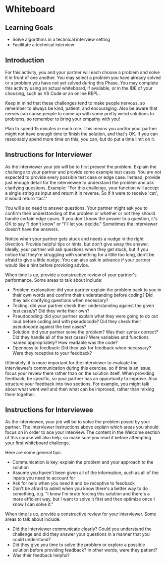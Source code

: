 # Whiteboard

## Learning Goals

- Solve algorithms in a technical interview setting
- Facilitate a technical interview

## Introduction

For this activity, you and your partner will each choose a problem and solve it
in front of one another. You may select a problem you have already solved or a
problem you have not yet solved during this Phase. You may complete this
activity using an actual whiteboard, if available, or in the IDE of your
choosing, such as VS Code or an online REPL.

Keep in mind that these challenges tend to make people nervous, so remember to
always be kind, patient, and encouraging. Also be aware that nerves can cause
people to come up with some pretty weird solutions to problems, so remember to
bring your empathy with you!

Plan to spend 15 minutes in each role. This means you and/or your partner might
not have enough time to finish the solution, and that's OK. If you can
reasonably spend more time on this, you can, but do put a time limit on it.

## Instructions for Interviewer

As the interviewer your job will be to first present the problem. Explain the
challenge to your partner and provide some example test cases. You are not
expected to provide every possible test case or edge case. Instead, provide just
enough detail for the interviewee to understand the problem and ask clarifying
questions. Example: "For this challenge, your function will accept a single
string as input and return it in reverse. So if it were to receive 'cat', it
would return 'tac'."

You will also need to answer questions. Your partner might ask you to confirm
their understanding of the problem or whether or not they should handle certain
edge cases. If you don't know the answer to a question, it's OK to say "I don't
know" or "I'll let you decide." Sometimes the interviewer doesn't have the
answers.

Notice when your partner gets stuck and needs a nudge in the right direction.
Provide helpful tips or hints, but don't give away the answer. Ideally, your
partner will ask questions when they get stuck, but if you notice that they're
struggling with something for a little too long, don't be afraid to give a
little nudge. You can also ask in advance if your partner would like a hint
before providing advice.

When time is up, provide a constructive review of your partner's performance.
Some areas to talk about include:

- Problem explanation: did your partner explain the problem back to you in their
  own words and confirm their understanding before coding? Did they ask
  clarifying questions when necessary?
- Testing: did your partner check their understanding against the given test
  case/s? Did they write their own?
- Pseudocoding: did your partner explain what they were going to do out loud
  before coding and with pseudocode? Did they check their pseudocode against the
  test cases?
- Solution: did your partner solve the problem? Was their syntax correct? Did
  they handle all of the test cases? Were variables and functions named
  appropriately? How readable was the code?
- Openness to feedback: Did they ask for feedback when necessary? Were they
  receptive to your feedback?

Ultimately, it is more important for the interviewer to evaluate the
interviewee's communication during this exercise, so if time is an issue, focus
your review there rather than on the solution itself. When providing feedback,
be specific, so your partner has an opportunity to improve. Also structure your
feedback into two sections. For example, you might talk about what went well and
then what can be improved, rather than mixing them together.

## Instructions for Interviewee

As the interviewee, your job will be to solve the problem posed by your partner.
The interviewer instructions above explain which areas you should focus on in
order to ace your interview. The content in the Welcome section of this course
will also help, so make sure you read it before attempting your first whiteboard
challenge.

Here are some general tips:

- Communication is key: explain the problem and your approach to the solution
- Assume you haven't been given all of the information, such as all of the
  inputs you need to account for
- Ask for help when you need it and be receptive to feedback
- Don't be afraid to admit when you know there's a better way to do something,
  e.g. "I know I'm brute forcing this solution and there's a more efficient way,
  but I want to solve it first and then optimize once I know I can solve it."

When time is up, provide a constructive review for your interviewer. Some areas
to talk about include:

- Did the interviewer communicate clearly? Could you understand the challenge
  and did they answer your questions in a manner that you could understand?
- Did they give you time to solve the problem or explore a possible solution
  before providing feedback? In other words, were they patient?
- Was their feedback helpful?
